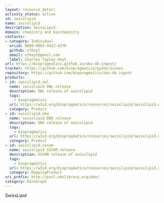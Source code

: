```yaml
---
layout: resource_detail
activity_status: active
id: swisslipid
name: swisslipid
description: SwissLipid
domain: chemistry and biochemistry
contacts:
- category: Individual
  orcid: 0000-0003-4423-4370
  github: cthoyt
  email: cthoyt@gmail.com
  label: Charles Tapley Hoyt
url: https://biopragmatics.github.io/obo-db-ingest/
tracker: https://github.com/biopragmatics/pyobo/issues
repository: https://github.com/biopragmatics/obo-db-ingest
products:
- id: swisslipid.owl
  name: swisslipid OWL release
  description: OWL release of swisslipid
  tags:
    - biopragmatics
  url: https://w3id.org/biopragmatics/resources/swisslipid/swisslipid.owl
  category: Product
- id: swisslipid.obo
  name: swisslipid OBO release
  description: OBO release of swisslipid
  tags:
    - biopragmatics
  url: https://w3id.org/biopragmatics/resources/swisslipid/swisslipid.obo
  category: Product
- id: swisslipid.sssom
  name: swisslipid SSSOM release
  description: SSSOM release of swisslipid
  tags:
    - biopragmatics
  url: https://w3id.org/biopragmatics/resources/swisslipid/swisslipid.sssom
  category: MappingProduct
uri_prefix: http://purl.obolibrary.org/obo/
category: DataGraph
---
```


SwissLipid
